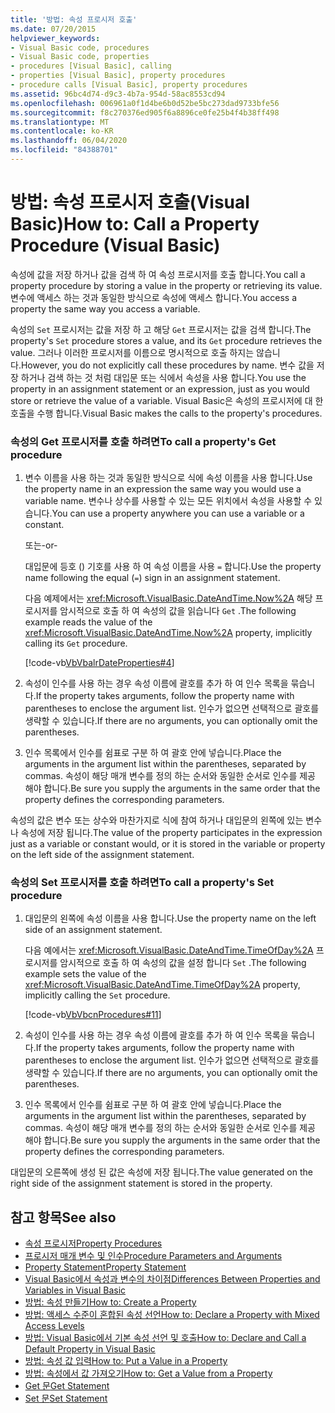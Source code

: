 ```yaml
---
title: '방법: 속성 프로시저 호출'
ms.date: 07/20/2015
helpviewer_keywords:
- Visual Basic code, procedures
- Visual Basic code, properties
- procedures [Visual Basic], calling
- properties [Visual Basic], property procedures
- procedure calls [Visual Basic], property procedures
ms.assetid: 96bc4d74-d9c3-4b7a-954d-58ac8553cd94
ms.openlocfilehash: 006961a0f1d4be6b0d52be5bc273dad9733bfe56
ms.sourcegitcommit: f8c270376ed905f6a8896ce0fe25b4f4b38ff498
ms.translationtype: MT
ms.contentlocale: ko-KR
ms.lasthandoff: 06/04/2020
ms.locfileid: "84388701"
---
```

# <a name="how-to-call-a-property-procedure-visual-basic"></a><span data-ttu-id="bc721-102">방법: 속성 프로시저 호출(Visual Basic)</span><span class="sxs-lookup"><span data-stu-id="bc721-102">How to: Call a Property Procedure (Visual Basic)</span></span>
<span data-ttu-id="bc721-103">속성에 값을 저장 하거나 값을 검색 하 여 속성 프로시저를 호출 합니다.</span><span class="sxs-lookup"><span data-stu-id="bc721-103">You call a property procedure by storing a value in the property or retrieving its value.</span></span> <span data-ttu-id="bc721-104">변수에 액세스 하는 것과 동일한 방식으로 속성에 액세스 합니다.</span><span class="sxs-lookup"><span data-stu-id="bc721-104">You access a property the same way you access a variable.</span></span>  
  
 <span data-ttu-id="bc721-105">속성의 `Set` 프로시저는 값을 저장 하 고 해당 `Get` 프로시저는 값을 검색 합니다.</span><span class="sxs-lookup"><span data-stu-id="bc721-105">The property's `Set` procedure stores a value, and its `Get` procedure retrieves the value.</span></span> <span data-ttu-id="bc721-106">그러나 이러한 프로시저를 이름으로 명시적으로 호출 하지는 않습니다.</span><span class="sxs-lookup"><span data-stu-id="bc721-106">However, you do not explicitly call these procedures by name.</span></span> <span data-ttu-id="bc721-107">변수 값을 저장 하거나 검색 하는 것 처럼 대입문 또는 식에서 속성을 사용 합니다.</span><span class="sxs-lookup"><span data-stu-id="bc721-107">You use the property in an assignment statement or an expression, just as you would store or retrieve the value of a variable.</span></span> <span data-ttu-id="bc721-108">Visual Basic은 속성의 프로시저에 대 한 호출을 수행 합니다.</span><span class="sxs-lookup"><span data-stu-id="bc721-108">Visual Basic makes the calls to the property's procedures.</span></span>  
  
### <a name="to-call-a-propertys-get-procedure"></a><span data-ttu-id="bc721-109">속성의 Get 프로시저를 호출 하려면</span><span class="sxs-lookup"><span data-stu-id="bc721-109">To call a property's Get procedure</span></span>  
  
1. <span data-ttu-id="bc721-110">변수 이름을 사용 하는 것과 동일한 방식으로 식에 속성 이름을 사용 합니다.</span><span class="sxs-lookup"><span data-stu-id="bc721-110">Use the property name in an expression the same way you would use a variable name.</span></span> <span data-ttu-id="bc721-111">변수나 상수를 사용할 수 있는 모든 위치에서 속성을 사용할 수 있습니다.</span><span class="sxs-lookup"><span data-stu-id="bc721-111">You can use a property anywhere you can use a variable or a constant.</span></span>  
  
     <span data-ttu-id="bc721-112">또는</span><span class="sxs-lookup"><span data-stu-id="bc721-112">-or-</span></span>  
  
     <span data-ttu-id="bc721-113">대입문에 등호 () 기호를 사용 하 여 속성 이름을 사용 `=` 합니다.</span><span class="sxs-lookup"><span data-stu-id="bc721-113">Use the property name following the equal (`=`) sign in an assignment statement.</span></span>  
  
     <span data-ttu-id="bc721-114">다음 예제에서는 <xref:Microsoft.VisualBasic.DateAndTime.Now%2A> 해당 프로시저를 암시적으로 호출 하 여 속성의 값을 읽습니다 `Get` .</span><span class="sxs-lookup"><span data-stu-id="bc721-114">The following example reads the value of the <xref:Microsoft.VisualBasic.DateAndTime.Now%2A> property, implicitly calling its `Get` procedure.</span></span>  
  
     [!code-vb[VbVbalrDateProperties#4](~/samples/snippets/visualbasic/VS_Snippets_VBCSharp/VbVbalrDateProperties/VB/Module1.vb#4)]  
  
2. <span data-ttu-id="bc721-115">속성이 인수를 사용 하는 경우 속성 이름에 괄호를 추가 하 여 인수 목록을 묶습니다.</span><span class="sxs-lookup"><span data-stu-id="bc721-115">If the property takes arguments, follow the property name with parentheses to enclose the argument list.</span></span> <span data-ttu-id="bc721-116">인수가 없으면 선택적으로 괄호를 생략할 수 있습니다.</span><span class="sxs-lookup"><span data-stu-id="bc721-116">If there are no arguments, you can optionally omit the parentheses.</span></span>  
  
3. <span data-ttu-id="bc721-117">인수 목록에서 인수를 쉼표로 구분 하 여 괄호 안에 넣습니다.</span><span class="sxs-lookup"><span data-stu-id="bc721-117">Place the arguments in the argument list within the parentheses, separated by commas.</span></span> <span data-ttu-id="bc721-118">속성이 해당 매개 변수를 정의 하는 순서와 동일한 순서로 인수를 제공 해야 합니다.</span><span class="sxs-lookup"><span data-stu-id="bc721-118">Be sure you supply the arguments in the same order that the property defines the corresponding parameters.</span></span>  
  
 <span data-ttu-id="bc721-119">속성의 값은 변수 또는 상수와 마찬가지로 식에 참여 하거나 대입문의 왼쪽에 있는 변수나 속성에 저장 됩니다.</span><span class="sxs-lookup"><span data-stu-id="bc721-119">The value of the property participates in the expression just as a variable or constant would, or it is stored in the variable or property on the left side of the assignment statement.</span></span>  
  
### <a name="to-call-a-propertys-set-procedure"></a><span data-ttu-id="bc721-120">속성의 Set 프로시저를 호출 하려면</span><span class="sxs-lookup"><span data-stu-id="bc721-120">To call a property's Set procedure</span></span>  
  
1. <span data-ttu-id="bc721-121">대입문의 왼쪽에 속성 이름을 사용 합니다.</span><span class="sxs-lookup"><span data-stu-id="bc721-121">Use the property name on the left side of an assignment statement.</span></span>  
  
     <span data-ttu-id="bc721-122">다음 예에서는 <xref:Microsoft.VisualBasic.DateAndTime.TimeOfDay%2A> 프로시저를 암시적으로 호출 하 여 속성의 값을 설정 합니다 `Set` .</span><span class="sxs-lookup"><span data-stu-id="bc721-122">The following example sets the value of the <xref:Microsoft.VisualBasic.DateAndTime.TimeOfDay%2A> property, implicitly calling the `Set` procedure.</span></span>  
  
     [!code-vb[VbVbcnProcedures#11](~/samples/snippets/visualbasic/VS_Snippets_VBCSharp/VbVbcnProcedures/VB/Class1.vb#11)]  
  
2. <span data-ttu-id="bc721-123">속성이 인수를 사용 하는 경우 속성 이름에 괄호를 추가 하 여 인수 목록을 묶습니다.</span><span class="sxs-lookup"><span data-stu-id="bc721-123">If the property takes arguments, follow the property name with parentheses to enclose the argument list.</span></span> <span data-ttu-id="bc721-124">인수가 없으면 선택적으로 괄호를 생략할 수 있습니다.</span><span class="sxs-lookup"><span data-stu-id="bc721-124">If there are no arguments, you can optionally omit the parentheses.</span></span>  
  
3. <span data-ttu-id="bc721-125">인수 목록에서 인수를 쉼표로 구분 하 여 괄호 안에 넣습니다.</span><span class="sxs-lookup"><span data-stu-id="bc721-125">Place the arguments in the argument list within the parentheses, separated by commas.</span></span> <span data-ttu-id="bc721-126">속성이 해당 매개 변수를 정의 하는 순서와 동일한 순서로 인수를 제공 해야 합니다.</span><span class="sxs-lookup"><span data-stu-id="bc721-126">Be sure you supply the arguments in the same order that the property defines the corresponding parameters.</span></span>  
  
 <span data-ttu-id="bc721-127">대입문의 오른쪽에 생성 된 값은 속성에 저장 됩니다.</span><span class="sxs-lookup"><span data-stu-id="bc721-127">The value generated on the right side of the assignment statement is stored in the property.</span></span>  
  
## <a name="see-also"></a><span data-ttu-id="bc721-128">참고 항목</span><span class="sxs-lookup"><span data-stu-id="bc721-128">See also</span></span>

- [<span data-ttu-id="bc721-129">속성 프로시저</span><span class="sxs-lookup"><span data-stu-id="bc721-129">Property Procedures</span></span>](./property-procedures.md)
- [<span data-ttu-id="bc721-130">프로시저 매개 변수 및 인수</span><span class="sxs-lookup"><span data-stu-id="bc721-130">Procedure Parameters and Arguments</span></span>](./procedure-parameters-and-arguments.md)
- [<span data-ttu-id="bc721-131">Property Statement</span><span class="sxs-lookup"><span data-stu-id="bc721-131">Property Statement</span></span>](../../../language-reference/statements/property-statement.md)
- [<span data-ttu-id="bc721-132">Visual Basic에서 속성과 변수의 차이점</span><span class="sxs-lookup"><span data-stu-id="bc721-132">Differences Between Properties and Variables in Visual Basic</span></span>](./differences-between-properties-and-variables.md)
- [<span data-ttu-id="bc721-133">방법: 속성 만들기</span><span class="sxs-lookup"><span data-stu-id="bc721-133">How to: Create a Property</span></span>](./how-to-create-a-property.md)
- [<span data-ttu-id="bc721-134">방법: 액세스 수준이 혼합된 속성 선언</span><span class="sxs-lookup"><span data-stu-id="bc721-134">How to: Declare a Property with Mixed Access Levels</span></span>](./how-to-declare-a-property-with-mixed-access-levels.md)
- [<span data-ttu-id="bc721-135">방법: Visual Basic에서 기본 속성 선언 및 호출</span><span class="sxs-lookup"><span data-stu-id="bc721-135">How to: Declare and Call a Default Property in Visual Basic</span></span>](./how-to-declare-and-call-a-default-property.md)
- [<span data-ttu-id="bc721-136">방법: 속성 값 입력</span><span class="sxs-lookup"><span data-stu-id="bc721-136">How to: Put a Value in a Property</span></span>](./how-to-put-a-value-in-a-property.md)
- [<span data-ttu-id="bc721-137">방법: 속성에서 값 가져오기</span><span class="sxs-lookup"><span data-stu-id="bc721-137">How to: Get a Value from a Property</span></span>](./how-to-get-a-value-from-a-property.md)
- [<span data-ttu-id="bc721-138">Get 문</span><span class="sxs-lookup"><span data-stu-id="bc721-138">Get Statement</span></span>](../../../language-reference/statements/get-statement.md)
- [<span data-ttu-id="bc721-139">Set 문</span><span class="sxs-lookup"><span data-stu-id="bc721-139">Set Statement</span></span>](../../../language-reference/statements/set-statement.md)
